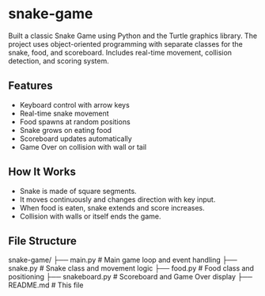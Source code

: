 # snake-game
Built a classic Snake Game using Python and the Turtle graphics library. The project uses object-oriented programming with separate classes for the snake, food, and scoreboard. Includes real-time movement, collision detection, and scoring system.
## Features

- Keyboard control with arrow keys
- Real-time snake movement
- Food spawns at random positions
- Snake grows on eating food
- Scoreboard updates automatically
- Game Over on collision with wall or tail

## How It Works

- Snake is made of square segments.
- It moves continuously and changes direction with key input.
- When food is eaten, snake extends and score increases.
- Collision with walls or itself ends the game.

## File Structure

snake-game/
├── main.py # Main game loop and event handling
├── snake.py # Snake class and movement logic
├── food.py # Food class and positioning
├── snakeboard.py # Scoreboard and Game Over display
├── README.md # This file
